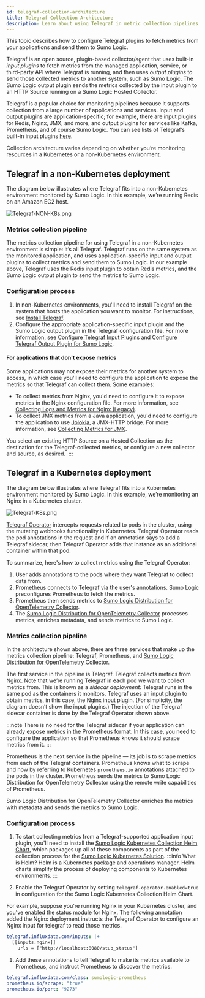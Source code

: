 ```yaml
---
id: telegraf-collection-architecture
title: Telegraf Collection Architecture
description: Learn about using Telegraf in metric collection pipelines, inside Kubernetes and in non-Kubernetes environments.
---
```


This topic describes how to configure Telegraf plugins to fetch metrics from your applications and send them to Sumo Logic.

Telegraf is an open source, plugin-based collector/agent that uses built-in *input plugins* to fetch metrics from the managed application, service, or third-party API where Telegraf is running, and then uses *output plugins* to send those collected metrics to another system, such as Sumo Logic. The Sumo Logic output plugin sends the metrics collected by the input plugin to an HTTP Source running on a Sumo Logic Hosted Collector.

Telegraf is a popular choice for monitoring pipelines because it supports collection from a large number of applications and services. Input and output plugins are application-specific; for example, there are input plugins for Redis, Nginx, JMX, and more, and output plugins for services like Kafka, Prometheus, and of course Sumo Logic. You can see lists of Telegraf’s built-in input plugins [here](https://github.com/influxdata/telegraf).

Collection architecture varies depending on whether you’re monitoring resources in a Kubernetes or a non-Kubernetes environment. 

## Telegraf in a non-Kubernetes deployment

The diagram below illustrates where Telegraf fits into a non-Kubernetes environment monitored by Sumo Logic. In this example, we’re running Redis on an Amazon EC2 host.

![Telegraf-NON-K8s.png](/img/send-data/Telegraf-NON-K8s.png)

### Metrics collection pipeline

The metrics collection pipeline for using Telegraf in a non-Kubernetes environment is simple: it’s all Telegraf. Telegraf runs on the same system as the monitored application, and uses application-specific input and output plugins to collect metrics and send them to Sumo Logic. In our example above, Telegraf uses the Redis input plugin to obtain Redis metrics, and the Sumo Logic output plugin to send the metrics to Sumo Logic. 

### Configuration process

1. In non-Kubernetes environments, you'll need to install Telegraf on the system that hosts the application you want to monitor. For instructions, see [Install Telegraf](install-telegraf.md).
2. Configure the appropriate application-specific input plugin and the Sumo Logic output plugin in the Telegraf configuration file. For more information, see [Configure Telegraf Input Plugins](configure-telegraf-input-plugins.md) and [Configure Telegraf Output Plugin for Sumo Logic](configure-telegraf-output-plugin.md).

#### For applications that don't expose metrics

Some applications may not expose their metrics for another system to access, in which case you'll need to configure the application to expose the metrics so that Telegraf can collect them. Some examples:
* To collect metrics from Nginx, you'd need to configure it to expose metrics in the Nginx configuration file. For more information, see [Collecting Logs and Metrics for Nginx (Legacy)](/docs/integrations/web-servers/nginx-legacy/#collecting-logs-and-metrics-for-nginx-legacy).
* To collect JMX metrics from a Java application, you'd need to configure the application to use [Jolokia](https://jolokia.org/agent.html), a JMX-HTTP bridge. For more information, see [Collecting Metrics for JMX](/docs/integrations/app-development/jmx/#collecting-metrics-for-jmx).

You select an existing HTTP Source on a Hosted Collection as the destination for the Telegraf-collected metrics, or configure a new collector and source, as desired. 
:::

## Telegraf in a Kubernetes deployment

The diagram below illustrates where Telegraf fits into a Kubernetes environment monitored by Sumo Logic.
In this example, we’re monitoring an Nginx in a Kubernetes cluster.

![Telegraf-K8s.png](/img/send-data/Telegraf-K8s.png)

[Telegraf Operator](https://github.com/influxdata/telegraf-operator) intercepts requests related to pods in the cluster, using the mutating webhooks functionality in Kubernetes.
Telegraf Operator reads the pod annotations in the request and if an annotation says to add a Telegraf sidecar, then Telegraf Operator adds that instance as an additional container within that pod.

To summarize, here's how to collect metrics using the Telegraf Operator:

1. User adds annotations to the pods where they want Telegraf to collect data from.
1. Prometheus connects to Telegraf via the user's annotations. Sumo Logic preconfigures Prometheus to fetch the metrics.
1. Prometheus then sends metrics to [Sumo Logic Distribution for OpenTelemetry Collector](https://github.com/SumoLogic/sumologic-otel-collector).
2. The [Sumo Logic Distribution for OpenTelemetry Collector](https://github.com/SumoLogic/sumologic-otel-collector) processes metrics, enriches metadata, and sends metrics to Sumo Logic.

### Metrics collection pipeline

In the architecture shown above, there are three services that make up the metrics collection pipeline: Telegraf, Prometheus, and [Sumo Logic Distribution for OpenTelemetry Collector](https://github.com/SumoLogic/sumologic-otel-collector).

The first service in the pipeline is Telegraf. Telegraf collects metrics from Nginx. Note that we’re running Telegraf in each pod we want to collect metrics from. This is known as a *sidecar deployment*: Telegraf runs in the same pod as the containers it monitors. Telegraf uses an input plugin to obtain metrics, in this case, the Nginx input plugin. (For simplicity, the diagram doesn’t show the input plugins.) The injection of the Telegraf sidecar container is done by the Telegraf Operator shown above.

:::note
There is no need for the Telegraf sidecar if your application can already expose metrics in the Prometheus format. In this case, you need to configure the application so that Prometheus knows it should scrape metrics from it.
:::

Prometheus is the next service in the pipeline — its job is to scrape metrics from each of the Telegraf containers. Prometheus knows what to scrape and how by referring to Kubernetes `prometheus.io` annotations attached to the pods in the cluster. Prometheus sends the metrics to Sumo Logic Distribution for OpenTelemetry Collector using the remote write capabilities of Prometheus.

Sumo Logic Distribution for OpenTelemetry Collector enriches the metrics with metadata and sends the metrics to Sumo Logic.

### Configuration process

1. To start collecting metrics from a Telegraf-supported application input plugin, you'll need to install the [Sumo Logic Kubernetes Collection Helm Chart](https://github.com/SumoLogic/sumologic-kubernetes-collection),
   which packages up all of these components as part of the collection process for the [Sumo Logic Kubernetes Solution](https://github.com/SumoLogic/sumologic-kubernetes-collection/blob/main/docs/installation.md).
  :::info What is Helm?
  Helm is a Kubernetes package and operations manager. Helm charts simplify the process of deploying components to Kubernetes environments.
  :::

1. Enable the Telegraf Operator by setting `telegraf-operator.enabled=true` in configuration for the Sumo Logic Kubernetes Collection Helm Chart.

  For example, suppose you're running Nginx in your Kubernetes cluster, and you've enabled the status module for Nginx.
  The following annotation added the Nginx deployment instructs the Telegraf Operator to configure an Nginx input for telegraf to read those metrics.

  ```yaml
  telegraf.influxdata.com/inputs: |+  
    [[inputs.nginx]]
      urls = ["http://localhost:8080/stub_status"]
  ```

1. Add these annotations to tell Telegraf to make its metrics available to Prometheus, and instruct Prometheus to discover the metrics.

  ```yaml
  telegraf.influxdata.com/class: sumologic-prometheus
  prometheus.io/scrape: "true"
  prometheus.io/port: "9273"
  ```
